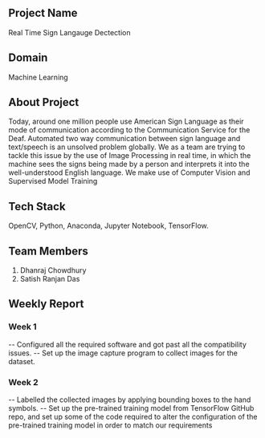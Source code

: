 ## Project Name

Real Time Sign Langauge Dectection

## Domain

Machine Learning

## About Project
Today, around one million people use American Sign Language as their mode of communication according to the Communication Service for the Deaf. Automated two way communication between sign language and text/speech is an unsolved problem globally. We as a team are trying to tackle this issue by the use of Image Processing in real time, in which the machine sees the signs being made by a person and interprets it into the well-understood English language. We make use of Computer Vision and Supervised Model Training

## Tech Stack 

OpenCV, Python, Anaconda, Jupyter Notebook, TensorFlow.

## Team Members

1. Dhanraj Chowdhury
2. Satish Ranjan Das

## Weekly Report
### Week 1
-- Configured all the required software and got past all the compatibility issues.
-- Set up the image capture program to collect images for the dataset.
### Week 2
-- Labelled the collected images by applying bounding boxes to the hand symbols.
-- Set up the pre-trained training model from TensorFlow GitHub repo, and set up some of the code required to alter the configuration of the pre-trained training model in order to match our requirements
